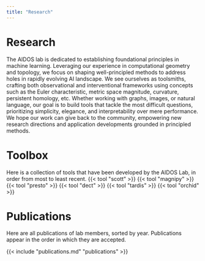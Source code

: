 ```yaml
---
title: "Research"
---
```


# Research

The AIDOS lab is dedicated to establishing foundational principles in machine learning. Leveraging our experience in computational geometry and topology, we focus on shaping well-principled methods to address holes in rapidly evolving AI landscape. We see ourselves as toolsmiths, crafting both observational and interventional frameworks using concepts such as the Euler characteristic, metric space magnitude, curvature, persistent homology, etc. Whether working with graphs, images, or natural language, our goal is to build tools that tackle the most difficult questions, prioritizing simplicity, elegance, and interpretability over mere performance. We hope our work can give back to the community, empowering new research directions and application developments grounded in principled methods.

# Toolbox
Here is a collection of tools that have been developed by the AIDOS Lab, in order from most to least recent.
{{< tool "scott" >}}
{{< tool "magnipy" >}}
{{< tool "presto" >}}
{{< tool "dect" >}}
{{< tool "tardis" >}}
{{< tool "orchid" >}}

# Publications

Here are all publications of lab members, sorted by year. Publications
appear in the order in which they are accepted.

{{< include "publications.md" "publications" >}}
